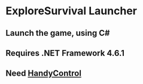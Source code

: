 # ExploreSurvival Launcher	
## Launch the game, using C#	
## Requires .NET Framework 4.6.1	
## Need [HandyControl](https://github.com/HandyOrg/HandyControl)
